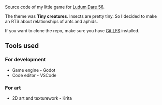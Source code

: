 Source code of my little game for [Ludum Dare 56](https://ldjam.com/events/ludum-dare/56).

The theme was **Tiny creatures**. Insects are pretty tiny. So I decided to make an RTS about relationships of ants and aphids.

If you want to clone the repo, make sure you have [Git LFS](https://git-lfs.com/) installed.

## Tools used
### For development
- Game engine - Godot
- Code editor - VSCode

### For art
- 2D art and texturework - Krita

